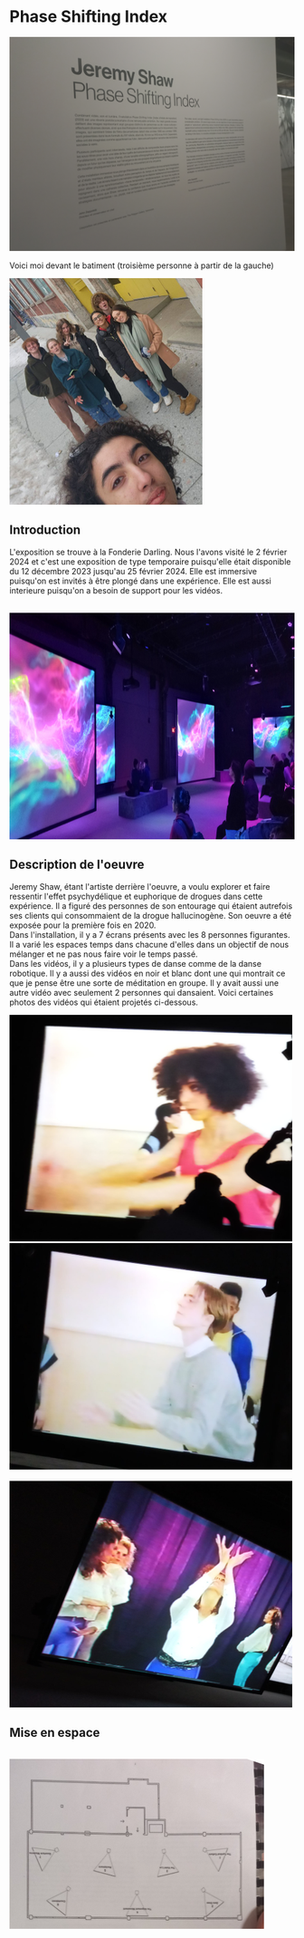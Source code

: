 # Phase Shifting Index

![photo](media/affiche_expo.jpg)


Voici moi devant le batiment (troisième personne à partir de la gauche)

<img src="media/photo_moi_devant.jpg" with="300" height="400"/>

## Introduction

L'exposition se trouve à la Fonderie Darling. Nous l'avons visité le 2 février 2024 et c'est une exposition
de type temporaire puisqu'elle était disponible du 12 décembre 2023 jusqu'au 25 février 2024. Elle est immersive puisqu'on
est invités à être plongé dans une expérience. Elle est aussi interieure puisqu'on a besoin de support pour les vidéos. <br/>
<br/>

<img src="media/phase_univers.jpg" width="650" height="400"/>

## **Description de l'oeuvre**

Jeremy Shaw, étant l'artiste derrière l'oeuvre, a voulu explorer et faire ressentir l'effet psychydélique et euphorique de 
drogues dans cette expérience. Il a figuré des personnes de son entourage qui étaient autrefois ses clients qui consommaient 
de la drogue hallucinogène. Son oeuvre a été exposée pour la première fois en 2020.<br/>
Dans l'installation, il y a 7 écrans présents avec les 8 personnes figurantes. Il a varié les espaces temps dans chacune d'elles dans 
un objectif de nous mélanger et ne pas nous faire voir le temps passé.
<br />
Dans les vidéos, il y a plusieurs types de danse comme de la danse robotique. Il y a aussi des vidéos en noir et blanc dont une qui montrait 
ce que je pense être une sorte de méditation en groupe. Il y avait aussi une autre vidéo avec seulement 2 personnes qui dansaient. 
Voici certaines photos des vidéos qui étaient projetés ci-dessous.<br />

<img src="media/video_danse_dynamique.jpg" width="500" height="400" />                             <img src="media/video_danse_robot.jpg" width="500" height="400" /> <br/>
<br/> 
                                                    <img src="media/description_video_danse_80.jpg" width="500" height="400" />  

## Mise en espace
<br/>
<img src="media/mise_espace_plan.jpg" width="450" height="300"/>

